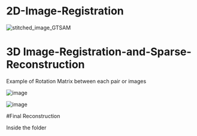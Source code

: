 # 2D-Image-Registration
![stitched_image_GTSAM](https://github.com/user-attachments/assets/480a86f5-1c46-4b99-9c95-37ee41495deb)

# 3D Image-Registration-and-Sparse-Reconstruction 


Example of Rotation Matrix between each pair or images


![image](https://github.com/user-attachments/assets/8c0a0f45-2165-4c3b-b823-e61a88ddab94)


![image](https://github.com/user-attachments/assets/85a4ef73-4c01-472d-9aa2-5004ee48d1a0)


#Final Reconstruction 

Inside the folder




